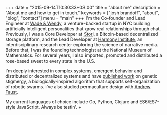 +++
date = "2015-09-14T10:30:33+03:00"
title = "about me"
description = "About me and how to get in touch."
keywords = ["josh brandoff", "about", "blog", "contact"]
menu = "main"
+++
I'm the Co-founder and Lead Engineer at [Wade & Wendy](http://wadeandwendy.ai), a venture-backed startup in NYC building artificially intelligent personalities that grow real relationships through chat. Previously, I was a Core Developer at [Storj](http://storj.io/), a Bitcoin-based decentralized storage platform, and the Lead Developer at [Harmony Institute](http://harmony-institute.org), an interdisciplinary research center exploring the science of narrative media. Before that, I was the founding technologist at the National Museum of Mathematics. For several years, I also imported, promoted and distributed a rose-based sweet to every state in the U.S.

I'm deeply interested in complex systems, emergent behavior and distributed or decentralized systems and have [published work](http://link.springer.com/chapter/10.1007%2F978-3-642-20760-0_4) on genetic stigmergy, a biologically-inspired algorithm that supports self-organization of robotic swarms. I've also studied permaculture design with [Andrew Faust](http://www.permaculturenewyork.com/).

My current languages of choice include Go, Python, Clojure and ES6/ES7-style JavaScript. Always be testin'.
+
